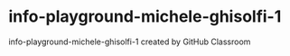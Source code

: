 # info-playground-michele-ghisolfi-1
info-playground-michele-ghisolfi-1 created by GitHub Classroom
